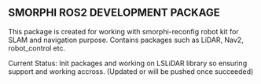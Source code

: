 ## SMORPHI ROS2 DEVELOPMENT PACKAGE

This package is created for working with smorphi-reconfig robot kit for SLAM and navigation purpose.
Contains packages such as LiDAR, Nav2, robot_control etc.

Current Status: Init packages and working on LSLiDAR library so ensuring support and working accross. (Updated or will be pushed once succeeded)

